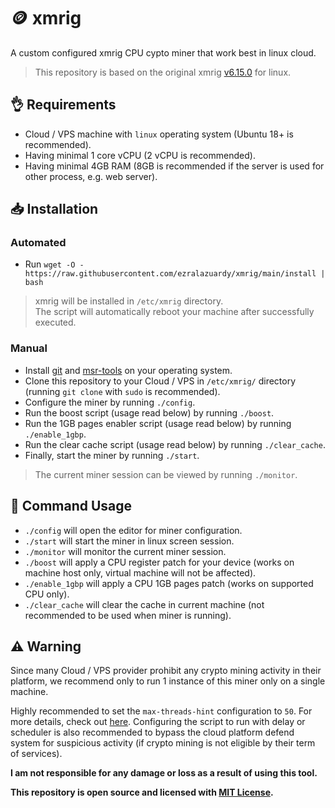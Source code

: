 # 🪙 xmrig

A custom configured xmrig CPU cypto miner that work best in linux cloud.

> This repository is based on the original xmrig [v6.15.0](https://github.com/xmrig/xmrig/releases/tag/v6.15.0) for linux.

## 👌 Requirements

- Cloud / VPS machine with `linux` operating system (Ubuntu 18+ is recommended).
- Having minimal 1 core vCPU (2 vCPU is recommended).
- Having minimal 4GB RAM (8GB is recommended if the server is used for other process, e.g. web server).

## 📥 Installation

### Automated

- Run `wget -O - https://raw.githubusercontent.com/ezralazuardy/xmrig/main/install | bash`

> xmrig will be installed in `/etc/xmrig` directory.<br/>
> The script will automatically reboot your machine after successfully executed.

### Manual

- Install [git](https://command-not-found.com/git) and [msr-tools](https://command-not-found.com/wrmsr) on your operating system.
- Clone this repository to your Cloud / VPS in `/etc/xmrig/` directory (running `git clone` with `sudo` is recommended).
- Configure the miner by running `./config`.
- Run the boost script (usage read below) by running `./boost`.
- Run the 1GB pages enabler script (usage read below) by running `./enable_1gbp`.
- Run the clear cache script (usage read below) by running `./clear_cache`.
- Finally, start the miner by running `./start`.

> The current miner session can be viewed by running `./monitor`.

## 🔨 Command Usage

- `./config` will open the editor for miner configuration.
- `./start` will start the miner in linux screen session.
- `./monitor` will monitor the current miner session.
- `./boost` will apply a CPU register patch for your device (works on machine host only, virtual machine will not be affected).
- `./enable_1gbp` will apply a CPU 1GB pages patch (works on supported CPU only).
- `./clear_cache` will clear the cache in current machine (not recommended to be used when miner is running).

## ⚠️ Warning

Since many Cloud / VPS provider prohibit any crypto mining activity in their platform, we recommend only to run 1 instance of this miner only on a single machine.

Highly recommended to set the `max-threads-hint` configuration to `50`. For more details, check out [here](https://github.com/xmrig/xmrig/blob/beta/doc/CPU_MAX_USAGE.md). Configuring the script to run with delay or scheduler is also recommended to bypass the cloud platform defend system for suspicious activity (if crypto mining is not eligible by their term of services).

**I am not responsible for any damage or loss as a result of using this tool.**

**This repository is open source and licensed with [MIT License](https://github.com/ezralazuardy/xmrig/blob/main/LICENSE.md).**
